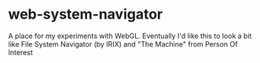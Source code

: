 web-system-navigator
====================

A place for my experiments with WebGL. Eventually I'd like this to look a bit like File System Navigator (by IRIX) and "The Machine" from Person Of Interest
